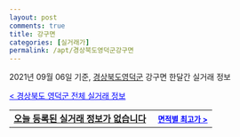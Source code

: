 ```yaml
---
layout: post
comments: true
title: 강구면
categories: [실거래가]
permalink: /apt/경상북도영덕군강구면
---
```


2021년 09월 06일 기준, <a href="/apt/경상북도영덕군">경상북도영덕군</a> 강구면 한달간 실거래 정보

<a style="color: blue;" href="/apt/경상북도영덕군">< 경상북도 영덕군 전체 실거래 정보</a>
<!---- start ---->
<table>
  <tr>
    <td colspan="4" style="font-weight: bold;"><a href="/apt/경상북도영덕군강구면{name_without_space}">오늘 등록된 실거래 정보가 없습니다</a> &nbsp;&nbsp;&nbsp; <a style="color: blue; font-size: smaller;" href="/apt/경상북도영덕군강구면{name_without_space}">면적별 최고가 ></a></td>
  </tr>
    
</table>
<!---- end ---->
    